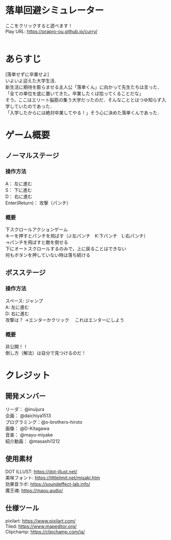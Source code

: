 # 落単回避シミュレーター
ここをクリックすると遊べます！<br>
Play URL: https://prapro-ou.github.io/curry/<br>
<br>

# あらすじ
[落単せずに卒業せよ] <br>
いよいよ迎えた大学生活． <br>
新生活に期待を膨らませる主人公「落単くん」に向かって先生たちは言った． <br>
「全ての単位を底に置いてきた。卒業したくば拾ってくることだな」 <br>
そう，ここはエリート脳筋の集う大学だったのだ．そんなこととはつゆ知らず入学していたのであった． <br>
「入学したからには絶対卒業してやる！」そう心に決めた落単くんであった． <br>

# ゲーム概要
## ノーマルステージ
### 操作方法
A：				左に進む<br>
S：				下に進む <br>
D：				右に進む <br>
Enter(Return)：	攻撃（パンチ） <br>

### 概要
下スクロールアクションゲーム<br>
キーを押すとパンチを飛ばす（J:左パンチ　K:下パンチ　L:右パンチ）<br>
→パンチを飛ばすと敵を倒せる<br>
下にオートスクロールするのみで，上に戻ることはできない<br>
何もボタンを押していない時は落ち続ける<br>

## ボスステージ
### 操作方法
スペース:	ジャンプ<br>
A:	 		左に進む<br>
D:	 		右に進む<br>
攻撃は？		->エンターかクリック 　これはエンターにしよう<br>

### 概要
非公開！！<br>
倒し方（解法）は自分で見つけるのだ！<br>

# クレジット
## 開発メンバー
リーダ：       @inuijura<br>
企画：         @daichiya1513<br>
プログラミング：@o-brothers-hiroto<br>
画像：         @D-Kitagawa<br>
音楽：         @mayu-miyake<br>
紹介動画：     @masashi1212<br>

## 使用素材
DOT ILLUST:  https://dot-illust.net/ <br>
美咲フォント: https://littlelimit.net/misaki.htm<br>
効果音ラボ:   https://soundeffect-lab.info/ <br>
魔王魂:      https://maou.audio/ <br>

## 仕様ツール
pixilart:    https://www.pixilart.com/ <br>
Tiled:       https://www.mapeditor.org/ <br>
Clipchamp:   https://clipchamp.com/ja/<br>



